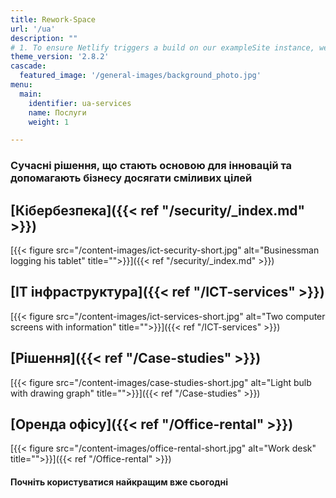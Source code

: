 ```yaml
---
title: Rework-Space
url: '/ua'
description: ""
# 1. To ensure Netlify triggers a build on our exampleSite instance, we need to change a file in the exampleSite directory.
theme_version: '2.8.2'
cascade:
  featured_image: '/general-images/background_photo.jpg'
menu:
  main:
    identifier: ua-services
    name: Послуги
    weight: 1

---
```


### Сучасні рішення, що стають основою для інновацій та допомагають бізнесу досягати сміливих цілей

## [Кібербезпека]({{< ref "/security/_index.md" >}})

[{{< figure src="/content-images/ict-security-short.jpg" alt="Businessman logging his tablet" title="">}}]({{< ref "/security/_index.md" >}})

## [ІТ інфраструктура]({{< ref "/ICT-services" >}})

[{{< figure src="/content-images/ict-services-short.jpg" alt="Two computer screens with information" title="">}}]({{< ref "/ICT-services" >}})

## [Рішення]({{< ref "/Case-studies" >}})

[{{< figure src="/content-images/case-studies-short.jpg" alt="Light bulb with drawing graph" title="">}}]({{< ref "/Case-studies" >}})

## [Оренда офісу]({{< ref "/Office-rental" >}})

[{{< figure src="/content-images/office-rental-short.jpg" alt="Work desk" title="">}}]({{< ref "/Office-rental" >}})

#### Почніть користуватися найкращим вже сьогодні
